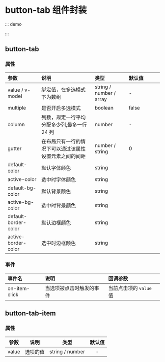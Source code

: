 # button-tab 组件封装

::: demo
<template>

<div>

<button-tab v-model="value">
<button-tab-item value="1">1</button-tab-item>
<button-tab-item value="2">2</button-tab-item>
<button-tab-item value="3">3</button-tab-item>
<button-tab-item value="4">4</button-tab-item>
</button-tab>
<button-tab v-model="value" gutter="30">
<button-tab-item value="1">1</button-tab-item>
<button-tab-item value="2">2</button-tab-item>
<button-tab-item value="3">3</button-tab-item>
<button-tab-item value="4">4</button-tab-item>
</button-tab>
<button-tab v-model="value" :gutter="30" :column="2">
<button-tab-item value="1">1</button-tab-item>
<button-tab-item value="2">2</button-tab-item>
<button-tab-item value="3">3</button-tab-item>
<button-tab-item value="4">4</button-tab-item>
</button-tab>
<button-tab v-model="value1" multiple gutter="30">
<button-tab-item value="1">1</button-tab-item>
<button-tab-item value="2">2</button-tab-item>
<button-tab-item value="3">3</button-tab-item>
<button-tab-item value="4">4</button-tab-item>
</button-tab>
</div>
</template>

<script>
export default {
    data(){
        return {
            value: '1',
            value1: ['1', '2']
        }
    }
}
</script>

<style scoped>
/deep/ .button-tab .button-tab-item {
    height: 40px;
    line-height: 40px;
    font-size: 16px;
}
</style>

:::

## button-tab

### 属性

| 参数                              | 说明                                                   | 类型                    | 默认值                       |
| :-------------------------------- | :----------------------------------------------------- | :---------------------- | :--------------------------- |
| value / v-model                   | 绑定值，在多选模式下为数组                             | string / number / array | <div style="width: 70pt;"/>- |
| <copy>multiple</copy>             | 是否开启多选模式                                       | boolean                 | false                        |
| <copy>column</copy>               | 列数，规定一行平均分配多少列,最多一行 24 列            | number                  | -                            |
| <copy>gutter</copy>               | 在布局只有一行的情况下可以通过该属性设置元素之间的间距 | number / string         | 0                            |
| <copy>default-color</copy>        | 默认字体颜色                                           | string                  | <color color="#999999" />    |
| <copy>active-color</copy>         | 选中时字体颜色                                         | string                  | <color color="#FFFFFF" />    |
| <copy>default-bg-color</copy>     | 默认背景颜色                                           | string                  | <color color="#FFFFFF" />    |
| <copy>active-bg-color</copy>      | 选中时背景颜色                                         | string                  | <color color="#2482FC" />    |
| <copy>default-border-color</copy> | 默认边框颜色                                           | string                  | <color color="#2482FC" />    |
| <copy>active-border-color</copy>  | 选中时边框颜色                                         | string                  | <color color="#2482FC" />    |

### 事件

| 事件名                  | 说明                     | 回调参数                |
| :---------------------- | :----------------------- | :---------------------- |
| <copy>on-item-click</copy> | 当选项被点击时触发的事件 | 当前点击项的 `value` 值 |

## button-tab-item

### 属性

|        参数        |    说明    |      类型       | 默认值 |
| :----------------: | :--------: | :-------------: | :----: |
| <copy>value</copy> |  选项的值  | string / number |   -    |
